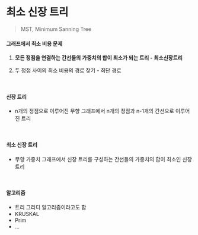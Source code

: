 # 최소 신장 트리

> MST, Minimum Sanning Tree

#### 그래프에서 최소 비용 문제

1. **모든 정점을 연결하는 간선들의 가중치의 합이 최소가 되는 트리 - 최소신장트리**

2. 두 정점 사이의 최소 비용의 경로 찾기 - 최단 경로

<br>

#### 신장 트리

* n개의 정점으로 이루어진 무향 그래프에서 n개의 정점과 n-1개의 간선으로 이루어진 트리

<br>

#### 최소 신장 트리

* 무향 가중치 그래프에서 신장 트리를 구성하는 간선들의 가중치의  합이 최소인 신장 트리

<br>

#### 알고리즘

* 트리 그리디 알고리즘이라고도 함
* KRUSKAL
* Prim
* ...

<br>